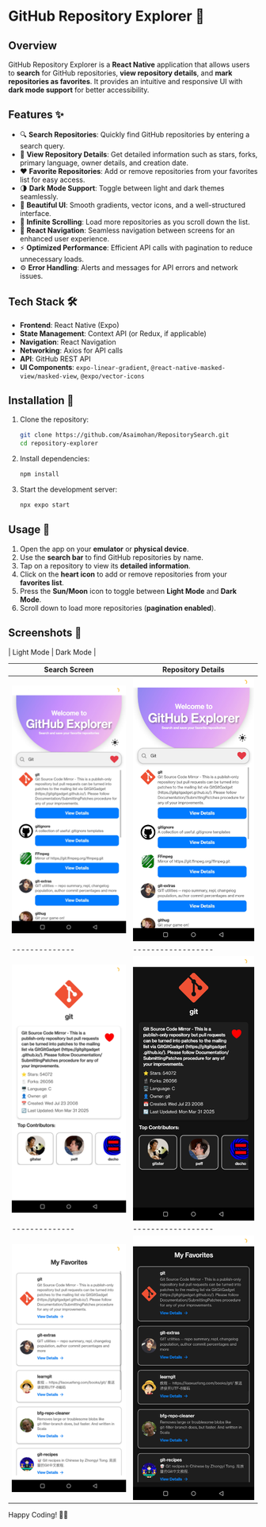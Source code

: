 # GitHub Repository Explorer 📂

## Overview

GitHub Repository Explorer is a **React Native** application that allows users to **search** for GitHub repositories, **view repository details**, and **mark repositories as favorites**. It provides an intuitive and responsive UI with **dark mode support** for better accessibility.

## Features ✨

- 🔍 **Search Repositories**: Quickly find GitHub repositories by entering a search query.
- 📑 **View Repository Details**: Get detailed information such as stars, forks, primary language, owner details, and creation date.
- ❤️ **Favorite Repositories**: Add or remove repositories from your favorites list for easy access.
- 🌗 **Dark Mode Support**: Toggle between light and dark themes seamlessly.
- 🎨 **Beautiful UI**: Smooth gradients, vector icons, and a well-structured interface.
- 🚀 **Infinite Scrolling**: Load more repositories as you scroll down the list.
- 🔄 **React Navigation**: Seamless navigation between screens for an enhanced user experience.
- ⚡ **Optimized Performance**: Efficient API calls with pagination to reduce unnecessary loads.
- ⚙ **Error Handling**: Alerts and messages for API errors and network issues.

## Tech Stack 🛠

- **Frontend**: React Native (Expo)
- **State Management**: Context API (or Redux, if applicable)
- **Navigation**: React Navigation
- **Networking**: Axios for API calls
- **API**: GitHub REST API
- **UI Components**: `expo-linear-gradient`, `@react-native-masked-view/masked-view`, `@expo/vector-icons`

## Installation 🚀

1. Clone the repository:
   ```sh
   git clone https://github.com/Asaimohan/RepositorySearch.git
   cd repository-explorer
   ```
2. Install dependencies:
   ```sh
   npm install
   ```
3. Start the development server:
   ```sh
   npx expo start
   ```

## Usage 📱

1. Open the app on your **emulator** or **physical device**.
2. Use the **search bar** to find GitHub repositories by name.
3. Tap on a repository to view its **detailed information**.
4. Click on the **heart icon** to add or remove repositories from your **favorites list**.
5. Press the **Sun/Moon** icon to toggle between **Light Mode** and **Dark Mode**.
6. Scroll down to load more repositories (**pagination enabled**).

## Screenshots 📸

| Light Mode | Dark Mode |

| Search Screen | Repository Details |
|--------------|------------------|
| ![Search](assets/images/Searchlight.jpg) | ![Search](assets/images/Searchlight.jpg) |
|--------------|------------------|
| ![Details](assets/images/DetailLight.jpg) | ![Details](assets/images/DetailsDark.jpg) |
|--------------|------------------|
| ![Favourite](assets/images/FavLight.jpg) | ![Favourite](assets/images/favDark.jpg) |



Happy Coding! 🚀🎉

